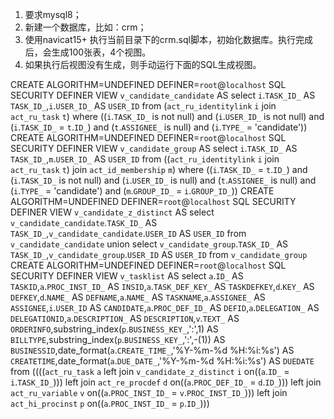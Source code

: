1. 要求mysql8；
2. 新建一个数据库，比如：crm；
3. 使用navicat15+ 执行当前目录下的crm.sql脚本，初始化数据库。执行完成后，会生成100张表，4个视图。
4. 如果执行后视图没有生成，则手动运行下面的SQL生成视图。

CREATE ALGORITHM=UNDEFINED DEFINER=`root`@`localhost` SQL SECURITY DEFINER VIEW `v_candidate_candidate` AS select `i`.`TASK_ID_` AS `TASK_ID_`,`i`.`USER_ID_` AS `USER_ID` from (`act_ru_identitylink` `i` join `act_ru_task` `t`) where ((`i`.`TASK_ID_` is not null) and (`i`.`USER_ID_` is not null) and (`i`.`TASK_ID_` = `t`.`ID_`) and (`t`.`ASSIGNEE_` is null) and (`i`.`TYPE_` = 'candidate'))
CREATE ALGORITHM=UNDEFINED DEFINER=`root`@`localhost` SQL SECURITY DEFINER VIEW `v_candidate_group` AS select `i`.`TASK_ID_` AS `TASK_ID_`,`m`.`USER_ID_` AS `USER_ID` from ((`act_ru_identitylink` `i` join `act_ru_task` `t`) join `act_id_membership` `m`) where ((`i`.`TASK_ID_` = `t`.`ID_`) and (`i`.`TASK_ID_` is not null) and (`i`.`USER_ID_` is null) and (`t`.`ASSIGNEE_` is null) and (`i`.`TYPE_` = 'candidate') and (`m`.`GROUP_ID_` = `i`.`GROUP_ID_`))
CREATE ALGORITHM=UNDEFINED DEFINER=`root`@`localhost` SQL SECURITY DEFINER VIEW `v_candidate_z_distinct` AS select `v_candidate_candidate`.`TASK_ID_` AS `TASK_ID_`,`v_candidate_candidate`.`USER_ID` AS `USER_ID` from `v_candidate_candidate` union select `v_candidate_group`.`TASK_ID_` AS `TASK_ID_`,`v_candidate_group`.`USER_ID` AS `USER_ID` from `v_candidate_group`
CREATE ALGORITHM=UNDEFINED DEFINER=`root`@`localhost` SQL SECURITY DEFINER VIEW `v_tasklist` AS select `a`.`ID_` AS `TASKID`,`a`.`PROC_INST_ID_` AS `INSID`,`a`.`TASK_DEF_KEY_` AS `TASKDEFKEY`,`d`.`KEY_` AS `DEFKEY`,`d`.`NAME_` AS `DEFNAME`,`a`.`NAME_` AS `TASKNAME`,`a`.`ASSIGNEE_` AS `ASSIGNEE`,`i`.`USER_ID` AS `CANDIDATE`,`a`.`PROC_DEF_ID_` AS `DEFID`,`a`.`DELEGATION_` AS `DELEGATIONID`,`a`.`DESCRIPTION_` AS `DESCRIPTION`,`v`.`TEXT_` AS `ORDERINFO`,substring_index(`p`.`BUSINESS_KEY_`,':',1) AS `BILLTYPE`,substring_index(`p`.`BUSINESS_KEY_`,':',-(1)) AS `BUSINESSID`,date_format(`a`.`CREATE_TIME_`,'%Y-%m-%d %H:%i:%s') AS `CREATETIME`,date_format(`a`.`DUE_DATE_`,'%Y-%m-%d %H:%i:%s') AS `DUEDATE` from ((((`act_ru_task` `a` left join `v_candidate_z_distinct` `i` on((`a`.`ID_` = `i`.`TASK_ID_`))) left join `act_re_procdef` `d` on((`a`.`PROC_DEF_ID_` = `d`.`ID_`))) left join `act_ru_variable` `v` on((`a`.`PROC_INST_ID_` = `v`.`PROC_INST_ID_`))) left join `act_hi_procinst` `p` on((`a`.`PROC_INST_ID_` = `p`.`ID_`)))


